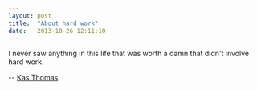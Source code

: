 ```yaml
---
layout: post
title:  "About hard work"
date:   2013-10-26 12:11:10
---
```


I never saw anything in this life that was worth a damn that didn't involve hard work.

-- [Kas Thomas](http://asserttrue.blogspot.de/2013/01/how-i-fell-in-love-with-schizophrenic.html)
